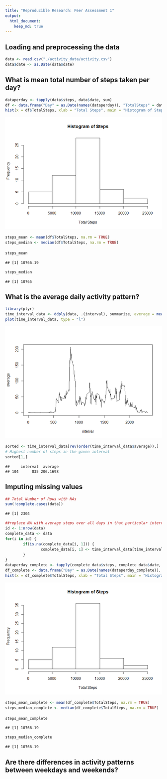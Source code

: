 ```yaml
---
title: "Reproducible Research: Peer Assessment 1"
output: 
  html_document:
    keep_md: true
---
```



## Loading and preprocessing the data

```r
data <- read.csv("./activity_data/activity.csv")
data$date <- as.Date(data$date)
```

## What is mean total number of steps taken per day?

```r
dataperday <- tapply(data$steps, data$date, sum)
df <- data.frame("Day" = as.Date(names(dataperday)), "TotalSteps" = dataperday)
hist(x = df$TotalSteps, xlab = "Total Steps", main = "Histogram of Steps")
```

![](PA1_template_files/figure-html/unnamed-chunk-2-1.png)<!-- -->

```r
steps_mean <- mean(df$TotalSteps, na.rm = TRUE)
steps_median <- median(df$TotalSteps, na.rm = TRUE)

steps_mean
```

```
## [1] 10766.19
```

```r
steps_median
```

```
## [1] 10765
```

## What is the average daily activity pattern?

```r
library(plyr)
time_interval_data <- ddply(data, .(interval), summarize, average = mean(steps, na.rm = TRUE))
plot(time_interval_data, type = "l")
```

![](PA1_template_files/figure-html/unnamed-chunk-3-1.png)<!-- -->

```r
sorted <- time_interval_data[rev(order(time_interval_data$average)),]
# Highest number of steps in the given interval
sorted[1,]
```

```
##     interval  average
## 104      835 206.1698
```

## Imputing missing values

```r
## Total Number of Rows with NAs
sum(!complete.cases(data))
```

```
## [1] 2304
```

```r
##replace NA with average steps over all days in that particular interval
id <- 1:nrow(data)
complete_data <- data
for(i in id) {
        if(is.na(complete_data[i, 1])) {
                complete_data[i, 1] <- time_interval_data[time_interval_data$interval == complete_data[i,3],2]
        }
}
dataperday_complete <- tapply(complete_data$steps, complete_data$date, sum)
df_complete <- data.frame("Day" = as.Date(names(dataperday_complete)), "TotalSteps" = dataperday_complete)
hist(x = df_complete$TotalSteps, xlab = "Total Steps", main = "Histogram of Steps")
```

![](PA1_template_files/figure-html/unnamed-chunk-6-1.png)<!-- -->

```r
steps_mean_complete <- mean(df_complete$TotalSteps, na.rm = TRUE)
steps_median_complete <- median(df_complete$TotalSteps, na.rm = TRUE)

steps_mean_complete
```

```
## [1] 10766.19
```

```r
steps_median_complete
```

```
## [1] 10766.19
```


## Are there differences in activity patterns between weekdays and weekends?
